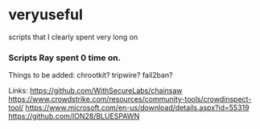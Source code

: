 # veryuseful

scripts that I clearly spent very long on 


### Scripts Ray spent 0 time on.

Things to be added:
chrootkit?
tripwire?
fail2ban?

Links:
https://github.com/WithSecureLabs/chainsaw
https://www.crowdstrike.com/resources/community-tools/crowdinspect-tool/
https://www.microsoft.com/en-us/download/details.aspx?id=55319
https://github.com/ION28/BLUESPAWN

